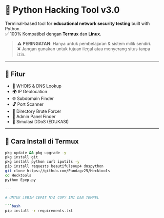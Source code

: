 # 🐍 Python Hacking Tool v3.0

Terminal-based tool for **educational network security testing** built with Python.  
✅ 100% Kompatibel dengan **Termux** dan **Linux**.

> ⚠️ **PERINGATAN**: Hanya untuk pembelajaran & sistem milik sendiri.  
> ❌ Jangan gunakan untuk tujuan ilegal atau menyerang situs tanpa izin.

---

## 🎯 Fitur

- 🔎 WHOIS & DNS Lookup
- 🌍 IP Geolocation
- 🌐 Subdomain Finder
- 🔓 Port Scanner
- 📂 Directory Brute Forcer
- 🔧 Admin Panel Finder
- 🧪 Simulasi DDoS (EDUKASI)

---

## 📲 Cara Install di Termux

```bash
pkg update && pkg upgrade -y
pkg install git
pkg install python curl iputils -y
pip install requests beautifulsoup4 dnspython
git clone https://github.com/Pandagz25/Hecktools
cd Hecktools
python Epep.py

---

# UNTUK LEBIH CEPAT NYA COPY INI DAN TEMPEL

```bash
pip install -r requirements.txt
